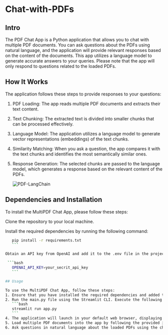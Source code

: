 # Chat-with-PDFs

## Intro

The PDF Chat App is a Python application that allows you to chat with multiple PDF documents. You can ask questions about the PDFs using natural language, and the application will provide relevant responses based on the content of the documents. This app utilizes a language model to generate accurate answers to your queries. Please note that the app will only respond to questions related to the loaded PDFs.

## How It Works

The application follows these steps to provide responses to your questions:

1. PDF Loading: The app reads multiple PDF documents and extracts their text content.

2. Text Chunking: The extracted text is divided into smaller chunks that can be processed effectively.

3. Language Model: The application utilizes a language model to generate vector representations (embeddings) of the text chunks.

4. Similarity Matching: When you ask a question, the app compares it with the text chunks and identifies the most semantically similar ones.

5. Response Generation: The selected chunks are passed to the language model, which generates a response based on the relevant content of the PDFs.

   ![PDF-LangChain](https://github.com/Alwyn25/Chat-with-PDFs/assets/99828232/c3803d8c-90c8-4327-aaba-a5a2ffac0e4b)

## Dependencies and Installation

To install the MultiPDF Chat App, please follow these steps:

Clone the repository to your local machine.

Install the required dependencies by running the following command:

  ```bash
     pip install -r requirements.txt
     ```
  
Obtain an API key from OpenAI and add it to the .env file in the project directory.

   ```bash
     OPENAI_API_KEY=your_secrit_api_key
     ```
  
## Usage

To use the MultiPDF Chat App, follow these steps:
1. Ensure that you have installed the required dependencies and added the OpenAI API key to the .env file.
2. Run the main.py file using the Streamlit CLI. Execute the following command:
     ```bash
     streamlit run app.py
     ```
4. The application will launch in your default web browser, displaying the user interface.
5. Load multiple PDF documents into the app by following the provided instructions.
6. Ask questions in natural language about the loaded PDFs using the chat interface.
